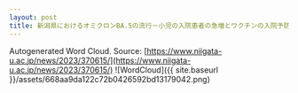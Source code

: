 ```yaml
---
layout: post
title: 新潟県におけるオミクロンBA.5の流行－小児の入院患者の急増とワクチンの入院予防効果－
---
```

Autogenerated Word Cloud.
Source\: [https://www.niigata-u.ac.jp/news/2023/370615/](https://www.niigata-u.ac.jp/news/2023/370615/)
![WordCloud]({{ site.baseurl }}/assets/668aa9da122c72b0426592bd13179042.png)